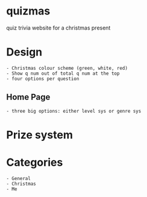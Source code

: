 # quizmas
quiz trivia website for a christmas present

# Design
    - Christmas colour scheme (green, white, red)
    - Show q num out of total q num at the top
    - four options per question

## Home Page
    - three big options: either level sys or genre sys

# Prize system


# Categories
    - General
    - Christmas
    - Me

    